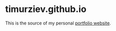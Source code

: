 # timurziev.github.io

This is the source of my personal [portfolio website](https://timurziev.github.io).
